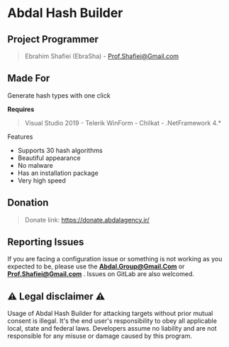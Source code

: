 # Abdal Hash Builder

## Project Programmer
> Ebrahim Shafiei (EbraSha) - Prof.Shafiei@Gmail.com

## Made For 

Generate hash types with one click


**Requires**
> Visual Studio 2019 - Telerik WinForm - Chilkat - .NetFramework 4.*
>

 


Features

- Supports  30 hash algorithms
- Beautiful appearance
- No malware
- Has an installation package
- Very high speed


## Donation 
> Donate link: https://donate.abdalagency.ir/ 



## Reporting Issues

If you are facing a configuration issue or something is not working as you expected to be, please use the **Abdal.Group@Gmail.Com** or **Prof.Shafiei@Gmail.com** . Issues on GitLab are also welcomed.

## ⚠️ Legal disclaimer ⚠️

Usage of Abdal Hash Builder for attacking targets without prior mutual consent is illegal. It's the end user's responsibility to obey all applicable local, state and federal laws. Developers assume no liability and are not responsible for any misuse or damage caused by this program.

